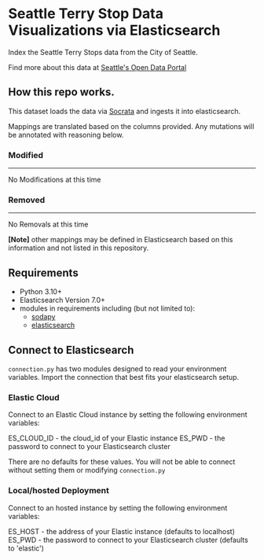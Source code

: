 # Seattle Terry Stop Data Visualizations via Elasticsearch
Index the Seattle Terry Stops data from the City of Seattle.

Find more about this data at [Seattle's Open Data Portal](https://data.seattle.gov/Public-Safety/Terry-Stops/28ny-9ts8)

## How this repo works.
This dataset loads the data via [Socrata](https://dev.socrata.com) and ingests it into elasticsearch.

Mappings are translated based on the columns provided. Any mutations will be annotated with
reasoning below.

### Modified
---
No Modifications at this time

### Removed
---
No Removals at this time


**[Note]** other mappings may be defined in Elasticsearch based on this information and not listed in this repository.

## Requirements
- Python 3.10+
- Elasticsearch Version 7.0+
- modules in requirements including (but not limited to):
  - [sodapy](https://pypi.org/project/sodapy/)
  - [elasticsearch](https://elasticsearch-py.readthedocs.io/)
  
## Connect to Elasticsearch
`connection.py` has two modules designed to read your environment variables. Import the
  connection that best fits your elasticsearch setup.

### Elastic Cloud
Connect to an Elastic Cloud instance by setting the following environment
variables:

ES_CLOUD_ID - the cloud_id of your Elastic instance
ES_PWD - the password to connect to your Elasticsearch cluster

There are no defaults for these values. You will not be able to connect without setting them
or modifying `connection.py`

### Local/hosted Deployment
Connect to an hosted instance by setting the following environment
variables:

ES_HOST - the address of your Elastic instance (defaults to localhost)
ES_PWD - the password to connect to your Elasticsearch cluster (defaults to 'elastic') 
